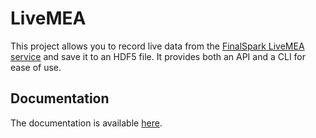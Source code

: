 # LiveMEA

This project allows you to record live data from the [FinalSpark LiveMEA service](https://livemea.finalspark.com/live) and save it to an HDF5 file. It provides both an API and a CLI for ease of use.

## Documentation

The documentation is available [here](https://finalspark-np.github.io/np-docs/np_utils/livemea.html).


